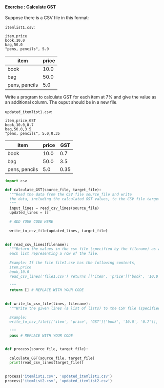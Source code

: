 #### Exercise : Calculate GST

Suppose there is a CSV file in this format:

<include src="inputOutput.md" var-align="middle" boilerplate>
<span id="input">

`itemlist1.csv`:
```
item,price
book,10.0
bag,50.0
"pens, pencils", 5.0
```
</span>
<span id="output">

item|price
 ----|-----
 book|10.0
 bag|50.0
 pens, pencils| 5.0
</span>
</include>

Write a program to calculate GST for each item at 7% and give the value as an additional column. The ouput should be in a new file.

<include src="inputOutput.md" var-align="middle" boilerplate>
<span id="input">

`updated_itemlist1.csv`:
```
item,price,GST
book,10.0,0.7
bag,50.0,3.5
"pens, pencils", 5.0,0.35
```
</span>
<span id="output">

item|price|GST
----|-----|---
book|10.0|0.7
bag|50.0|3.5
pens, pencils| 5.0|0.35
</span>
</include>


<panel type="seamless" header="%%:bulb: Python hints%%">

```python
import csv

def calculate_GST(source_file, target_file):
  """Read the data from the CSV file source_file and write 
  the data, including the calculated GST values, to the CSV file target_file
  """
  input_lines = read_csv_lines(source_file)
  updated_lines = []
  
  # ADD YOUR CODE HERE
  
  write_to_csv_file(updated_lines, target_file)
   
  
def read_csv_lines(filename):
  """Return the values in the csv file (specified by the filename) as a list of lists
  each list representing a row of the file.
  
  Example: If the file file1.csv has the following contents,
  item,price
  book,10.0
  read_csv_lines('file1.csv') returns [['item', 'price']['book', '10.0']]
  
  """
  return [] # REPLACE WITH YOUR CODE
  
  
def write_to_csv_file(lines, filename):
  """Write the given lines (a list of lists) to the CSV file (specified by filename)
  
  Example:
  write_to_csv_file([['item', 'price', 'GST']['book', '10.0', '0.7']], 'file2.txt')
  
  """
  pass # REPLACE WITH YOUR CODE
  

def process(source_file, target_file):
  
  calculate_GST(source_file, target_file)
  print(read_csv_lines(target_file))
  
  
process('itemlist1.csv', 'updated_itemlist1.csv')
process('itemlist2.csv', 'updated_itemlist2.csv')
```

</panel>
